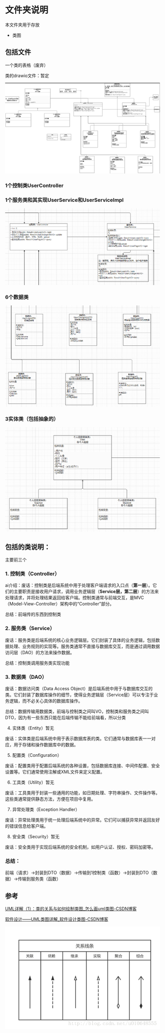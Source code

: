 # 文件夹说明

本文件夹用于存放

+ 类图

## 包括文件

一个类的表格（废弃）

类的drawio文件：暂定

![image-20250415105926773](./README.assets/image-20250415105926773.png)

### 1个控制类UserController

### 1个服务类和其实现UserService和UserServiceImpl

![image-20250415105210322](./README.assets/image-20250415105210322.png)

### 6个数据类

![image-20250415104843726](./README.assets/image-20250415104843726.png)

### 3实体类（包括抽象的）

![image-20250415105022508](./README.assets/image-20250415105022508.png)

## 包括的类说明：

主要前三个

### 1. 控制类（Controller）

ai介绍：废话：控制类是后端系统中用于处理客户端请求的入口点（**第一层**）。它们的主要职责是接收用户请求，调用业务逻辑层（**Service层，第二层**）的方法来处理请求，并将处理结果返回给客户端。控制类通常与前端交互，是MVC（Model-View-Controller）架构中的“Controller”部分。

总结：前端传的东西到控制类

### 2. 服务类（Service）

废话：服务类是后端系统的核心业务逻辑层。它们封装了具体的业务逻辑，包括数据处理、业务规则的实现等。服务类通常不直接与数据库交互，而是通过调用数据访问层（DAO）的方法来操作数据。

总结：控制类调用服务类实现功能

### 3. 数据类（DAO）

废话：数据访问类（Data Access Object）是后端系统中用于与数据库交互的类。它们封装了数据库操作的细节，使得业务逻辑层（Service层）可以专注于业务逻辑，而不必关心具体的数据库操作。

总结：数据传输用数据类，前端与控制类之间叫VO，控制类和服务类之间叫DTO，因为有一些东西只能在后端传输不能给前端看，所以分类

4. 实体类（Entity）暂无

废话：实体类是后端系统中用于表示数据库表的类。它们通常与数据库表一一对应，用于存储和操作数据库中的数据。

5. 配置类（Configuration）

废话：配置类用于配置后端系统的各种设置，包括数据库连接、中间件配置、安全设置等。它们通常使用注解或XML文件来定义配置。

6. 工具类（Utility）暂无

废话：工具类用于封装一些通用的功能，如日期处理、字符串操作、文件操作等。这些类通常提供静态方法，方便在项目中复用。

7. 异常处理类（Exception Handler）

废话：异常处理类用于统一处理后端系统中的异常。它们可以捕获异常并返回友好的错误信息给客户端。

8. 安全类（Security）暂无

废话：安全类用于实现后端系统的安全机制，如用户认证、授权、密码加密等。

### 总结：

前端（请求）->封装到DTO（数据）->传输到1控制类（函数）->封装到DTO（数据）->传输到服务类（函数）

## 参考

[UML详解（1）：类的关系与如何绘制类图_怎么画uml类图-CSDN博客](https://blog.csdn.net/realmagicboy/article/details/90289062)

[软件设计——UML类图详解_软件设计类图-CSDN博客](https://blog.csdn.net/u010648555/article/details/54379051)

![这里写图片描述](./README.assets/SouthEast.png)

